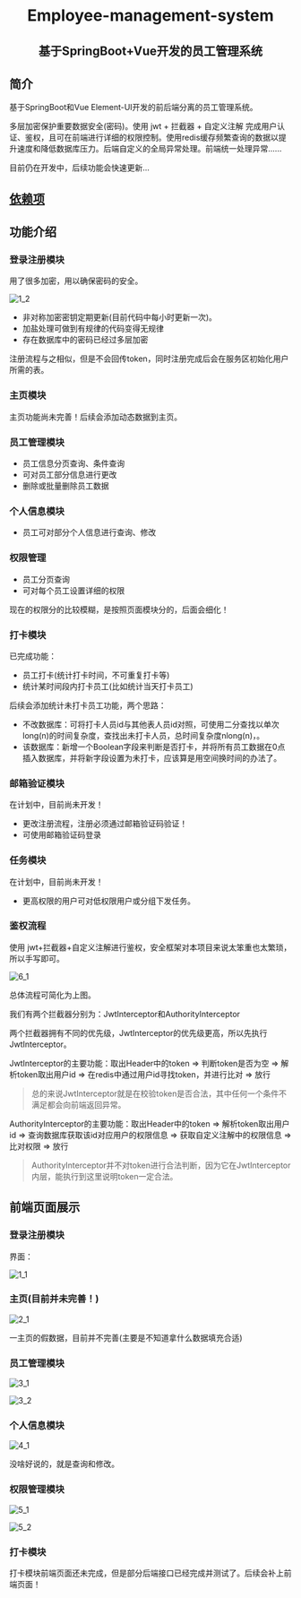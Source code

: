 <h1 align="center">Employee-management-system</h1>
<h2 align="center">基于SpringBoot+Vue开发的员工管理系统</h2>

## 简介

基于SpringBoot和Vue Element-UI开发的前后端分离的员工管理系统。

多层加密保护重要数据安全(密码)。使用 jwt + 拦截器 + 自定义注解 完成用户认证、鉴权，且可在前端进行详细的权限控制。使用redis缓存频繁查询的数据以提升速度和降低数据库压力。后端自定义的全局异常处理。前端统一处理异常......

目前仍在开发中，后续功能会快速更新...

## [依赖项](https://github.com/WeiLaiR/Employee-management-system/network/dependencies)

## 功能介绍

### 登录注册模块

用了很多加密，用以确保密码的安全。

![1_2](https://github.com/WeiLaiR/Employee-management-system/blob/master/image/1_2.png)

* 非对称加密密钥定期更新(目前代码中每小时更新一次)。
* 加盐处理可做到有规律的代码变得无规律
* 存在数据库中的密码已经过多层加密



注册流程与之相似，但是不会回传token，同时注册完成后会在服务区初始化用户所需的表。



### 主页模块

主页功能尚未完善！后续会添加动态数据到主页。



### 员工管理模块

* 员工信息分页查询、条件查询
* 可对员工部分信息进行更改
* 删除或批量删除员工数据

### 个人信息模块

* 员工可对部分个人信息进行查询、修改

### 权限管理

* 员工分页查询
* 可对每个员工设置详细的权限

现在的权限分的比较模糊，是按照页面模块分的，后面会细化！

### 打卡模块

已完成功能：

* 员工打卡(统计打卡时间，不可重复打卡等)
* 统计某时间段内打卡员工(比如统计当天打卡员工)

后续会添加统计未打卡员工功能，两个思路：

* 不改数据库：可将打卡人员id与其他表人员id对照，可使用二分查找以单次long(n)的时间复杂度，查找出未打卡人员，总时间复杂度nlong(n)，。
* 该数据库：新增一个Boolean字段来判断是否打卡，并将所有员工数据在0点插入数据库，并将新字段设置为未打卡，应该算是用空间换时间的办法了。



### 邮箱验证模块

在计划中，目前尚未开发！

* 更改注册流程，注册必须通过邮箱验证码验证！
* 可使用邮箱验证码登录



### 任务模块

在计划中，目前尚未开发！

* 更高权限的用户可对低权限用户或分组下发任务。



### 鉴权流程

使用 jwt+拦截器+自定义注解进行鉴权，安全框架对本项目来说太笨重也太繁琐，所以手写即可。

![6_1](https://github.com/WeiLaiR/Employee-management-system/blob/master/image/6_1.png)

总体流程可简化为上图。

我们有两个拦截器分别为：JwtInterceptor和AuthorityInterceptor

两个拦截器拥有不同的优先级，JwtInterceptor的优先级更高，所以先执行JwtInterceptor。

JwtInterceptor的主要功能：取出Header中的token => 判断token是否为空 => 解析token取出用户id => 在redis中通过用户id寻找token，并进行比对 => 放行

> 总的来说JwtInterceptor就是在校验token是否合法，其中任何一个条件不满足都会向前端返回异常。

AuthorityInterceptor的主要功能：取出Header中的token => 解析token取出用户id => 查询数据库获取该id对应用户的权限信息 => 获取自定义注解中的权限信息 => 比对权限 => 放行

> AuthorityInterceptor并不对token进行合法判断，因为它在JwtInterceptor内层，能执行到这里说明token一定合法。



## 前端页面展示

### 登录注册模块

界面：

![1_1](https://github.com/WeiLaiR/Employee-management-system/blob/master/image/1_1.jpg)





### 主页(目前并未完善！)

![2_1](https://github.com/WeiLaiR/Employee-management-system/blob/master/image/2_1.png)

一主页的假数据，目前并不完善(主要是不知道拿什么数据填充合适)



### 员工管理模块

![3_1](https://github.com/WeiLaiR/Employee-management-system/blob/master/image/3_1.png)

![3_2](https://github.com/WeiLaiR/Employee-management-system/blob/master/image/3_2.png)





### 个人信息模块

![4_1](https://github.com/WeiLaiR/Employee-management-system/blob/master/image/4_1.png)

没啥好说的，就是查询和修改。

### 权限管理模块

![5_1](https://github.com/WeiLaiR/Employee-management-system/blob/master/image/5_1.png)

![5_2](https://github.com/WeiLaiR/Employee-management-system/blob/master/image/5_2.png)





### 打卡模块

打卡模块前端页面还未完成，但是部分后端接口已经完成并测试了。后续会补上前端页面！
